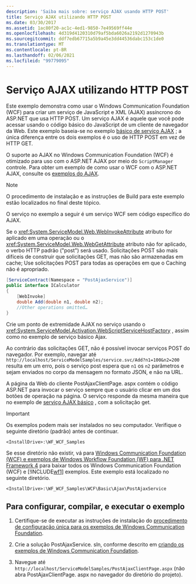 ```yaml
---
description: 'Saiba mais sobre: serviço AJAX usando HTTP POST'
title: Serviço AJAX utilizando HTTP POST
ms.date: 03/30/2017
ms.assetid: 1ac80f20-ac1c-4ed1-9850-7e49569ff44e
ms.openlocfilehash: 4d319d4120310d79af5bda6026a2192d1270943b
ms.sourcegitcommit: ddf7edb67715a5b9a45e3dd44536dabc153c1de0
ms.translationtype: MT
ms.contentlocale: pt-BR
ms.lasthandoff: 02/06/2021
ms.locfileid: "99779095"
---
```

# <a name="ajax-service-using-http-post"></a>Serviço AJAX utilizando HTTP POST

Este exemplo demonstra como usar o Windows Communication Foundation (WCF) para criar um serviço de JavaScript e XML (AJAX) assíncrono do ASP.NET que usa HTTP POST. Um serviço AJAX é aquele que você pode acessar usando o código básico do JavaScript de um cliente de navegador da Web. Este exemplo baseia-se no exemplo [básico de serviço AJAX](basic-ajax-service.md) ; a única diferença entre os dois exemplos é o uso de HTTP POST em vez de HTTP GET.

O suporte ao AJAX no Windows Communication Foundation (WCF) é otimizado para uso com o ASP.NET AJAX por meio do `ScriptManager` controle. Para obter um exemplo de como usar o WCF com o ASP.NET AJAX, consulte os [exemplos do AJAX](ajax-service-using-http-post.md).

> [!NOTE]
> O procedimento de instalação e as instruções de Build para este exemplo estão localizados no final deste tópico.

O serviço no exemplo a seguir é um serviço WCF sem código específico do AJAX.

Se o <xref:System.ServiceModel.Web.WebInvokeAttribute> atributo for aplicado em uma operação ou o <xref:System.ServiceModel.Web.WebGetAttribute> atributo não for aplicado, o verbo HTTP padrão ("post") será usado. Solicitações POST são mais difíceis de construir que solicitações GET, mas não são armazenadas em cache; Use solicitações POST para todas as operações em que o Caching não é apropriado.

```csharp
[ServiceContract(Namespace = "PostAjaxService")]
public interface ICalculator
{
    [WebInvoke]
    double Add(double n1, double n2);
    //Other operations omitted…
}
```

Crie um ponto de extremidade AJAX no serviço usando o <xref:System.ServiceModel.Activation.WebScriptServiceHostFactory> , assim como no exemplo de serviço básico Ajax.

Ao contrário das solicitações GET, não é possível invocar serviços POST do navegador. Por exemplo, navegar até `http://localhost/ServiceModelSamples/service.svc/Add?n1=100&n2=200` resulta em um erro, pois o serviço post espera que `n1` os `n2` parâmetros e sejam enviados no corpo da mensagem no formato JSON, e não na URL.

A página da Web do cliente PostAjaxClientPage. aspx contém o código ASP.NET para invocar o serviço sempre que o usuário clicar em um dos botões de operação na página. O serviço responde da mesma maneira que no exemplo de [serviço AJAX básico](basic-ajax-service.md) , com a solicitação get.

> [!IMPORTANT]
> Os exemplos podem mais ser instalados no seu computador. Verifique o seguinte diretório (padrão) antes de continuar.
>
> `<InstallDrive>:\WF_WCF_Samples`
>
> Se esse diretório não existir, vá para [Windows Communication Foundation (WCF) e exemplos de Windows Workflow Foundation (WF) para .NET Framework 4](https://www.microsoft.com/download/details.aspx?id=21459) para baixar todos os Windows Communication Foundation (WCF) e [!INCLUDE[wf1](../../../../includes/wf1-md.md)] exemplos. Este exemplo está localizado no seguinte diretório.
>
> `<InstallDrive>:\WF_WCF_Samples\WCF\Basic\Ajax\PostAjaxService`

## <a name="to-set-up-build-and-run-the-sample"></a>Para configurar, compilar, e executar o exemplo

1. Certifique-se de executar as instruções de instalação do [procedimento de configuração única para os exemplos de Windows Communication Foundation](one-time-setup-procedure-for-the-wcf-samples.md).

2. Crie a solução PostAjaxService. sln, conforme descrito em [criando os exemplos de Windows Communication Foundation](building-the-samples.md).

3. Navegue até `http://localhost/ServiceModelSamples/PostAjaxClientPage.aspx` (não abra PostAjaxClientPage. aspx no navegador do diretório do projeto).
